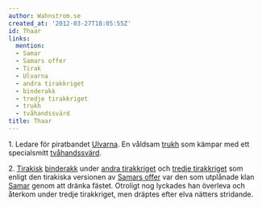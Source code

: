 ```yaml
---
author: Wahnstrom.se
created_at: '2012-03-27T18:05:55Z'
id: Thaar
links:
  mention:
  - Samar
  - Samars offer
  - Tirak
  - Ulvarna
  - andra tirakkriget
  - binderakk
  - tredje tirakkriget
  - trukh
  - tvåhandssvärd
title: Thaar
---
```


1\. Ledare för piratbandet [Ulvarna]. En våldsam [trukh] som kämpar med ett specialsmitt
[tvåhandssvärd].

2\. [Tirakisk][] [binderakk] under [andra tirakkriget] och [tredje tirakkriget] som enligt den
tirakiska versionen av [Samars offer] var den som utplånade klan [Samar] genom att dränka fästet.
Otroligt nog lyckades han överleva och återkom under tredje tirakkriget, men dräptes efter elva
nätters stridande.

  [Ulvarna]: Ulvarna
  [trukh]: trukh
  [tvåhandssvärd]: tvåhandssvärd
  [Tirakisk]: Tirak
  [binderakk]: binderakk
  [andra tirakkriget]: andra_tirakkriget
  [tredje tirakkriget]: tredje_tirakkriget
  [Samars offer]: Samars_offer
  [Samar]: Samar